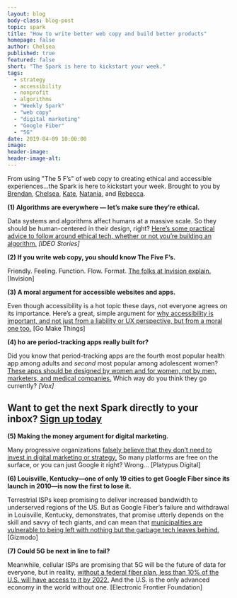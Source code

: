 ```yaml
---
layout: blog
body-class: blog-post
topic: spark
title: "How to write better web copy and build better products"
homepage: false
author: Chelsea
published: true
featured: false
short: "The Spark is here to kickstart your week."
tags:
  - strategy
  - accessibility
  - nonprofit
  - algorithms
  - "Weekly Spark"
  - "web copy"
  - "digital marketing"
  - "Google Fiber"
  - "5G"
date: 2019-04-09 10:00:00
image:
header-image:
header-image-alt:
---
```

From using "The 5 F’s" of web copy to creating ethical and accessible experiences...the Spark is here to kickstart your week. Brought to you by [Brendan](https://thinkshout.com/team/brendan/), [Chelsea](https://thinkshout.com/team/chelsea/), [Kate](https://thinkshout.com/team/kate/), [Natania](https://thinkshout.com/team/natania/), and [Rebecca](https://thinkshout.com/team/rebecca/).

**(1) Algorithms are everywhere — let’s make sure they’re ethical.**  

Data systems and algorithms affect humans at a massive scale. So they should be human-centered in their design, right? [Here’s some practical advice to follow around ethical tech, whether or not you’re building an algorithm.](https://medium.com/ideo-stories/data-ethics-and-ai-276723a1a2fc) _[IDEO Stories]_

**(2) If you write web copy, you should know The Five F’s.**  

Friendly. Feeling. Function. Flow. Format. [The folks at Invision explain.](https://www.invisionapp.com/inside-design/ux-writing-5-f-words/) [Invision]

**(3) A moral argument for accessible websites and apps.**  

Even though accessibility is a hot topic these days, not everyone agrees on its importance. Here’s a great, simple argument for [why accessibility is important, and not just from a liability or UX perspective, but from a moral one too.](https://gomakethings.com/building-accessible-websites-and-apps-is-a-moral-obligation/) [Go Make Things]

**(4) ho are period-tracking apps really built for?**  

Did you know that period-tracking apps are the fourth most popular health app among adults and *second* most popular among adolescent women? [These apps should be designed by women and for women, not by men, marketers, and medical companies.](https://www.vox.com/the-goods/2018/11/13/18079458/menstrual-tracking-surveillance-glow-clue-apple-health) Which way do you think they go currently? _[Vox]_


## Want to get the next Spark directly to your inbox? [**Sign up today**](http://eepurl.com/dFrmtn)  

**(5) Making the money argument for digital marketing.**  

Many progressive organizations [falsely believe that they don’t need to invest in digital marketing or strategy.](https://www.platypusdigital.com/digital-investment-charitys-money-problem/) So many platforms are free on the surface, or you can just Google it right? Wrong... [Platypus Digital]

**(6) Louisville, Kentucky—one of only 19 cities to get Google Fiber since its launch in 2010—is now the first to lose it.**  

Terrestrial ISPs keep promising to deliver increased bandwidth to underserved regions of the US. But as Google Fiber’s failure and withdrawal in Louisville, Kentucky, demonstrates, that promise utterly depends on the skill and savvy of tech giants, and can mean that [municipalities are vulnerable to being left with nothing but the garbage tech leaves behind.](https://gizmodo.com/when-google-fiber-abandons-your-city-as-a-failed-experi-1833244198) [Gizmodo]

**(7) Could 5G be next in line to fail?**  

Meanwhile, cellular ISPs are promising that 5G will be the future of data for everyone, but in reality, [without a federal fiber plan, less than 10% of the U.S. will have access to it by 2022.](https://www.eff.org/deeplinks/2019/03/us-desperately-needs-fiber-all-plan) And the U.S. is the only advanced economy in the world without one. [Electronic Frontier Foundation]
